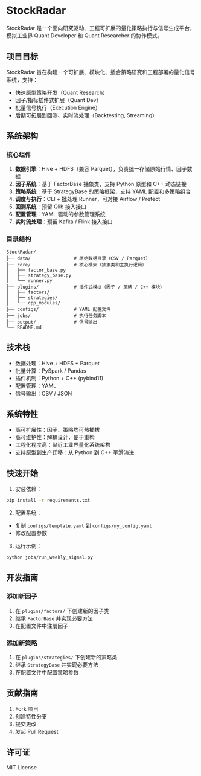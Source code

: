 # StockRadar

StockRadar 是一个面向研究驱动、工程可扩展的量化策略执行与信号生成平台，模拟工业界 Quant Developer 和 Quant Researcher 的协作模式。

## 项目目标

StockRadar 旨在构建一个可扩展、模块化、适合策略研究和工程部署的量化信号系统，支持：

- 快速原型策略开发（Quant Research）
- 因子/指标插件式扩展（Quant Dev）
- 批量信号执行（Execution Engine）
- 后期可拓展到回测、实时流处理（Backtesting, Streaming）

## 系统架构

### 核心组件

1. **数据引擎**：Hive + HDFS（兼容 Parquet），负责统一存储原始行情、因子数据
2. **因子系统**：基于 FactorBase 抽象类，支持 Python 原型和 C++ 动态链接
3. **策略系统**：基于 StrategyBase 的策略框架，支持 YAML 配置和多策略组合
4. **调度与执行**：CLI + 批处理 Runner，可对接 Airflow / Prefect
5. **回测系统**：预留 Qlib 接入接口
6. **配置管理**：YAML 驱动的参数管理系统
7. **实时流处理**：预留 Kafka / Flink 接入接口

### 目录结构

```
StockRadar/
├── data/                # 原始数据目录（CSV / Parquet）
├── core/                # 核心框架（抽象类和主执行逻辑）
│   ├── factor_base.py
│   ├── strategy_base.py
│   └── runner.py
├── plugins/             # 插件式模块（因子 / 策略 / C++ 模块）
│   ├── factors/
│   ├── strategies/
│   └── cpp_modules/
├── configs/             # YAML 配置文件
├── jobs/                # 执行任务脚本
├── output/              # 信号输出
└── README.md
```

## 技术栈

- 数据处理：Hive + HDFS + Parquet
- 批量计算：PySpark / Pandas
- 插件机制：Python + C++ (pybind11)
- 配置管理：YAML
- 信号输出：CSV / JSON

## 系统特性

- 高可扩展性：因子、策略均可热插拔
- 高可维护性：解耦设计，便于重构
- 工程化程度高：贴近工业界量化系统架构
- 支持原型到生产迁移：从 Python 到 C++ 平滑演进

## 快速开始

1. 安装依赖：
```bash
pip install -r requirements.txt
```

2. 配置系统：
- 复制 `configs/template.yaml` 到 `configs/my_config.yaml`
- 修改配置参数

3. 运行示例：
```bash
python jobs/run_weekly_signal.py
```

## 开发指南

### 添加新因子

1. 在 `plugins/factors/` 下创建新的因子类
2. 继承 `FactorBase` 并实现必要方法
3. 在配置文件中注册因子

### 添加新策略

1. 在 `plugins/strategies/` 下创建新的策略类
2. 继承 `StrategyBase` 并实现必要方法
3. 在配置文件中配置策略参数

## 贡献指南

1. Fork 项目
2. 创建特性分支
3. 提交更改
4. 发起 Pull Request

## 许可证

MIT License 